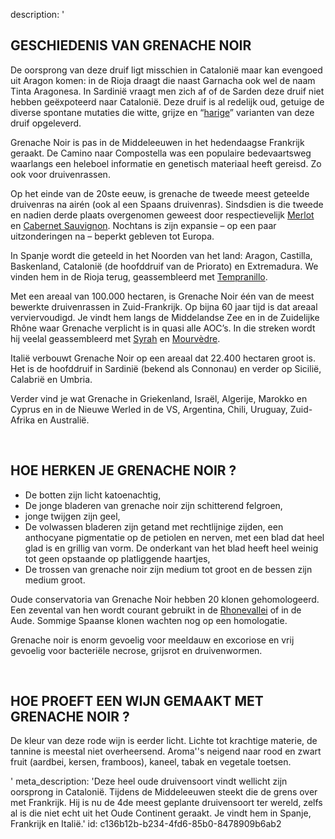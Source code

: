 description: '<h2 class="text-base md:text-lg"><strong>GESCHIEDENIS VAN GRENACHE NOIR</strong><br></h2><p>De oorsprong van deze druif ligt misschien in Catalonië maar kan evengoed uit Aragon komen: in de Rioja draagt die naast Garnacha ook wel de naam Tinta Aragonesa. In Sardinië vraagt men zich af of de Sarden deze druif niet hebben geëxpoteerd naar Catalonië. Deze druif is al redelijk oud, getuige de diverse spontane mutaties die witte, grijze en “<a href="/nl/grape/lledoner-pelut">harige</a>” varianten van deze druif opgeleverd.</p><p>Grenache Noir is pas in de Middeleeuwen in het hedendaagse Frankrijk geraakt. De Camino naar Compostella was een populaire bedevaartsweg waarlangs een heleboel informatie en genetisch materiaal heeft gereisd. Zo ook voor druivenrassen.</p><p>Op het einde van de 20ste eeuw, is grenache de tweede meest geteelde druivenras na airén (ook al een Spaans druivenras). Sindsdien is die tweede en nadien derde plaats overgenomen geweest door respectievelijk <a href="/nl/grape/merlot">Merlot</a> en <a href="/nl/grape/cabernet-sauvignon">Cabernet Sauvignon</a>. Nochtans is zijn expansie – op een paar uitzonderingen na – beperkt gebleven tot Europa.</p><p>In Spanje wordt die geteeld in het Noorden van het land: Aragon, Castilla, Baskenland, Catalonië (de hoofddruif van de Priorato) en Extremadura. We vinden hem in de Rioja terug, geassembleerd met <a href="/nl/grape/tempranillo">Tempranillo</a>.&nbsp;</p><p>Met een areaal van 100.000 hectaren, is Grenache Noir één van de meest bewerkte druivenrassen in Zuid-Frankrijk. Op bijna 60 jaar tijd is dat areaal verviervoudigd. Je vindt hem langs de Middelandse Zee en in de Zuidelijke Rhône waar Grenache verplicht is in quasi alle AOC’s. In die streken wordt hij veelal geassembleerd met <a href="/nl/grape/syrah">Syrah</a> en <a href="/nl/grape/mourvedre">Mourvèdre</a>.</p><p>Italië verbouwt Grenache Noir op een areaal dat 22.400 hectaren groot is. Het is de hoofddruif in Sardinië (bekend als Connonau) en verder op Sicilië, Calabrië en Umbria.</p><p>Verder vind je wat Grenache in Griekenland, Israël, Algerije, Marokko en Cyprus en in de Nieuwe Werled in de VS, Argentina, Chili, Uruguay, Zuid-Afrika en Australië.</p><p><br></p><h2 class="text-base md:text-lg"><strong>HOE HERKEN JE GRENACHE NOIR ?</strong></h2><ul><li>De botten zijn licht katoenachtig,</li><li>De jonge bladeren van grenache noir zijn schitterend felgroen,</li><li>jonge twijgen zijn geel,</li><li>De volwassen bladeren zijn getand met rechtlijnige zijden, een anthocyane pigmentatie op de petiolen en nerven, met een blad dat heel glad is en grillig van vorm. De onderkant van het blad heeft heel weinig tot geen opstaande op platliggende haartjes,</li><li>De trossen van grenache noir zijn medium tot groot en de bessen zijn medium groot.</li></ul><p>Oude conservatoria van Grenache Noir hebben 20 klonen gehomologeerd. Een zevental van hen wordt courant gebruikt in de <a href="/nl/region/cotes-du-rhone">Rhonevallei</a> of in de Aude. Sommige Spaanse klonen wachten nog op een homologatie.</p><p>Grenache noir is enorm gevoelig voor meeldauw en excoriose en vrij gevoelig voor bacteriële necrose, grijsrot en druivenwormen.&nbsp;</p><p><br></p><h2 class="text-base md:text-lg"><strong>HOE PROEFT EEN WIJN GEMAAKT MET GRENACHE NOIR ?</strong></h2><p>De kleur van deze rode wijn is eerder licht. Lichte tot krachtige materie, de tannine is meestal niet overheersend. Aroma''s neigend naar rood en zwart fruit (aardbei, kersen, framboos), kaneel, tabak en vegetale toetsen.</p>'
meta_description: 'Deze heel oude druivensoort vindt wellicht zijn oorsprong in Catalonië. Tijdens de Middeleeuwen steekt die de grens over met Frankrijk. Hij is nu de 4de meest geplante druivensoort ter wereld, zelfs al is die niet echt uit het Oude Continent geraakt. Je vindt hem in Spanje, Frankrijk en Italië.'
id: c136b12b-b234-4fd6-85b0-8478909b6ab2
